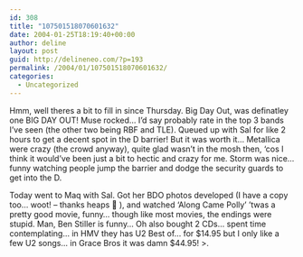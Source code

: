```yaml
---
id: 308
title: "107501518070601632"
date: 2004-01-25T18:19:40+00:00
author: deline
layout: post
guid: http://delineneo.com/?p=193
permalink: /2004/01/107501518070601632/
categories:
  - Uncategorized
---
```

Hmm, well theres a bit to fill in since Thursday. Big Day Out, was definatley one BIG DAY OUT! Muse rocked&#8230; I&#8217;d say probably rate in the top 3 bands I&#8217;ve seen (the other two being RBF and TLE). Queued up with Sal for like 2 hours to get a decent spot in the D barrier! But it was worth it&#8230; Metallica were crazy (the crowd anyway), quite glad wasn&#8217;t in the mosh then, &#8216;cos I think it would&#8217;ve been just a bit to hectic and crazy for me. Storm was nice&#8230; funny watching people jump the barrier and dodge the security guards to get into the D.

Today went to Maq with Sal. Got her BDO photos developed (I have a copy too&#8230; woot! &#8211; thanks heaps 🙂 ), and watched &#8216;Along Came Polly&#8217; &#8217;twas a pretty good movie, funny&#8230; though like most movies, the endings were stupid. Man, Ben Stiller is funny&#8230; Oh also bought 2 CDs&#8230; spent time contemplating&#8230; in HMV they has U2 Best of&#8230; for $14.95 but I only like a few U2 songs&#8230; in Grace Bros it was damn $44.95! >.